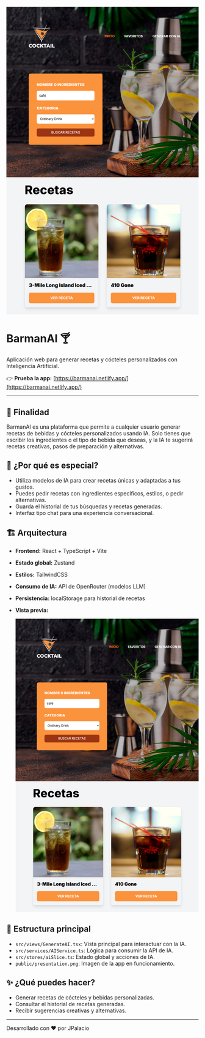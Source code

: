 <p align="center">
  <img src="public/presentation.png" alt="Vista previa de la aplicación" width="600" />
</p>

# BarmanAI 🍸

Aplicación web para generar recetas y cócteles personalizados con Inteligencia Artificial.

👉 **Prueba la app:** [https://barmanai.netlify.app/](https://barmanai.netlify.app/)

---

## 🚀 Finalidad

BarmanAI es una plataforma que permite a cualquier usuario generar recetas de bebidas y cócteles personalizados usando IA. Solo tienes que escribir los ingredientes o el tipo de bebida que deseas, y la IA te sugerirá recetas creativas, pasos de preparación y alternativas.

## 🧠 ¿Por qué es especial?

- Utiliza modelos de IA para crear recetas únicas y adaptadas a tus gustos.
- Puedes pedir recetas con ingredientes específicos, estilos, o pedir alternativas.
- Guarda el historial de tus búsquedas y recetas generadas.
- Interfaz tipo chat para una experiencia conversacional.

## 🏗️ Arquitectura

- **Frontend:** React + TypeScript + Vite
- **Estado global:** Zustand
- **Estilos:** TailwindCSS
- **Consumo de IA:** API de OpenRouter (modelos LLM)
- **Persistencia:** localStorage para historial de recetas
- **Vista previa:**

  ![Vista previa](public/presentation.png)

## 📁 Estructura principal

- `src/views/GenerateAI.tsx`: Vista principal para interactuar con la IA.
- `src/services/AIService.ts`: Lógica para consumir la API de IA.
- `src/stores/aiSlice.ts`: Estado global y acciones de IA.
- `public/presentation.png`: Imagen de la app en funcionamiento.

## ✨ ¿Qué puedes hacer?

- Generar recetas de cócteles y bebidas personalizadas.
- Consultar el historial de recetas generadas.
- Recibir sugerencias creativas y alternativas.

---

Desarrollado con ❤️ por JPalacio
